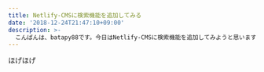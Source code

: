 ```yaml
---
title: Netlify-CMSに検索機能を追加してみる
date: '2018-12-24T21:47:10+09:00'
description: >-
  こんばんは、batapy88です。今日はNetlify-CMSに検索機能を追加してみようと思います。今回はひとまず追加だけしてみます。レイアウト調整は後回し。
---
```

ほげほげ
